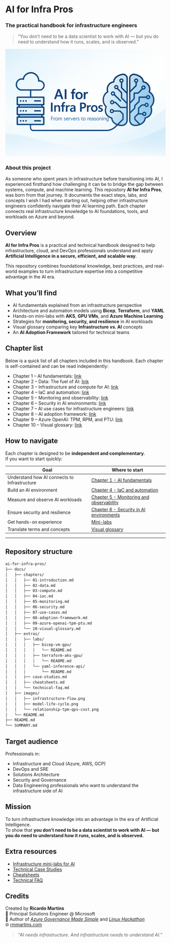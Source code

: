 # AI for Infra Pros  
### The practical handbook for infrastructure engineers  

> “You don’t need to be a data scientist to work with AI — but you do need to understand how it runs, scales, and is observed.”

![logo](/docs/images/ai4infrapros.png "logo")

### About this project  
As someone who spent years in infrastructure before transitioning into AI, I experienced firsthand how challenging it can be to bridge the gap between systems, compute, and machine learning. This repository **AI for Infra Pros**, was born from that journey. It documents the exact steps, labs, and concepts I wish I had when starting out, helping other infrastructure engineers confidently navigate their AI learning path. Each chapter connects real infrastructure knowledge to AI foundations, tools, and workloads on Azure and beyond.

## Overview

**AI for Infra Pros** is a practical and technical handbook designed to help infrastructure, cloud, and DevOps professionals understand and apply **Artificial Intelligence in a secure, efficient, and scalable way**.

This repository combines foundational knowledge, best practices, and real-world examples to turn infrastructure expertise into a competitive advantage in the AI era.

## What you’ll find

- AI fundamentals explained from an infrastructure perspective  
- Architecture and automation models using **Bicep**, **Terraform**, and **YAML**  
- Hands-on mini-labs with **AKS**, **GPU VMs**, and **Azure Machine Learning**  
- Strategies for **monitoring, security, and resilience** in AI workloads  
- Visual glossary comparing key **Infrastructure vs. AI** concepts  
- An **AI Adoption Framework** tailored for technical teams  

## Chapter list

Below is a quick list of all chapters included in this handbook. Each chapter is self-contained and can be read independently:

- Chapter 1 – AI fundamentals: [link](docs/chapters/01-introduction.md)  
- Chapter 2 – Data: The fuel of AI: [link](docs/chapters/02-data.md)  
- Chapter 3 – Infrastructure and compute for AI: [link](docs/chapters/03-compute.md)  
- Chapter 4 – IaC and automation: [link](docs/chapters/04-iac.md)  
- Chapter 5 – Monitoring and observability: [link](docs/chapters/05-monitoring.md)  
- Chapter 6 – Security in AI environments: [link](docs/chapters/06-security.md)  
- Chapter 7 – AI use cases for infrastructure engineers: [link](docs/chapters/07-use-cases.md)  
- Chapter 8 – AI adoption framework: [link](docs/chapters/08-adoption-framework.md)  
- Chapter 9 – Azure OpenAI: TPM, RPM, and PTU: [link](docs/chapters/09-azure-openai-tpm-ptu.md)  
- Chapter 10 – Visual glossary: [link](docs/chapters/10-visual-glossary.md)

## How to navigate

Each chapter is designed to be **independent and complementary**.  
If you want to start quickly:

| Goal | Where to start |
|-----------|---------------|
| Understand how AI connects to Infrastructure | [Chapter 1 - AI fundamentals](docs/chapters/01-introduction.md) |
| Build an AI environment | [Chapter 4 - IaC and automation](docs/chapters/04-iac.md) |
| Measure and observe AI workloads | [Chapter 5 - Monitoring and observability](docs/chapters/05-monitoring.md) |
| Ensure security and resilience | [Chapter 6 - Security in AI environments](docs/chapters/06-security.md) |
| Get hands-on experience | [Mini-labs](docs/extras/labs/) |
| Translate terms and concepts | [Visual glossary](docs/chapters/10-visual-glossary.md) |
---

## Repository structure

```bash
ai-for-infra-pros/
├── docs/
│   ├── chapters/
│   │   ├── 01-introduction.md
│   │   ├── 02-data.md
│   │   ├── 03-compute.md
│   │   ├── 04-iac.md
│   │   ├── 05-monitoring.md
│   │   ├── 06-security.md
│   │   ├── 07-use-cases.md
│   │   ├── 08-adoption-framework.md
│   │   ├── 09-azure-openai-tpm-ptu.md
│   │   └── 10-visual-glossary.md
│   ├── extras/
│   │   ├── labs/
│   │   │   ├── bicep-vm-gpu/
│   │   │   │   └── README.md
│   │   │   ├── terraform-aks-gpu/
│   │   │   │   └── README.md
│   │   │   └── yaml-inference-api/
│   │   │       └── README.md
│   │   ├── case-studies.md
│   │   ├── cheatsheets.md
│   │   └── technical-faq.md
│   ├── images/
│   │   ├── infrastructure-flow.png
│   │   ├── model-life-cycle.png
│   │   └── relationship-tpm-qps-cost.png
│   └── README.md
├── README.md
└── SUMMARY.md
```

## Target audience

Professionals in:

- Infrastructure and Cloud (Azure, AWS, GCP)  
- DevOps and SRE  
- Solutions Architecture  
- Security and Governance  
- Data Engineering professionals who want to understand the infrastructure side of AI  

## Mission

To turn infrastructure knowledge into an advantage in the era of Artificial Intelligence.  
To show that **you don’t need to be a data scientist to work with AI — but you do need to understand how it runs, scales, and is observed.**

## Extra resources

- [Infrastructure mini-labs for AI](docs/extras/labs/)  
- [Technical Case Studies](docs/extras/case-studies.md)
- [Cheatsheets](docs/extras/cheatsheets.md)
- [Technical FAQ](docs/extras/technical-faq.md)

## Credits

Created by **Ricardo Martins**  
📍 Principal Solutions Engineer @ Microsoft  
📖 Author of [*Azure Governance Made Simple*](https://book.azgovernance.com/) and [*Linux Hackathon*](https://linuxhackathon.com/) </br>
🌐 [rmmartins.com](https://rmmartins.com)

> _“AI needs infrastructure. And infrastructure needs to understand AI.”_
